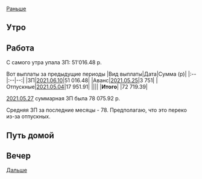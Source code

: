 [Раньше](2021.06.09.md)
## Утро
## Работа
С самого утра упала ЗП: 51'016.48 р.

Вот выплаты за предыдущие периоды
|Вид выплаты|Дата|Сумма (р)|
|:--|:--|--:|
|ЗП|[2021.06.10](2021.06.09.md)|51 016.48|
|Аванс|[2021.05.25](../05/2021.05.25.md)|3 751|
|Отпускные|[2021.05.04](../05/2021.05.04.md)|17 951.91|
||||
|**Итого**| |72 719.39|

[2021.05.27](../05/2021.05.07.md) суммарная ЗП была 78 075.92 р.

Средняя ЗП за последние месяцы - 78. Предполагаю, что это переко из-за отпускных.

## Путь домой
## Вечер
[Дальше](2021.06.11.md)